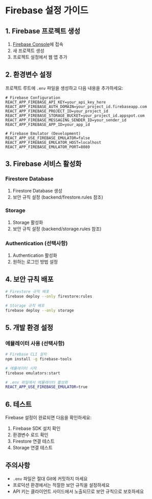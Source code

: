# Firebase 설정 가이드

## 1. Firebase 프로젝트 생성

1. [Firebase Console](https://console.firebase.google.com/)에 접속
2. 새 프로젝트 생성
3. 프로젝트 설정에서 웹 앱 추가

## 2. 환경변수 설정

프로젝트 루트에 `.env` 파일을 생성하고 다음 내용을 추가하세요:

```env
# Firebase Configuration
REACT_APP_FIREBASE_API_KEY=your_api_key_here
REACT_APP_FIREBASE_AUTH_DOMAIN=your_project_id.firebaseapp.com
REACT_APP_FIREBASE_PROJECT_ID=your_project_id
REACT_APP_FIREBASE_STORAGE_BUCKET=your_project_id.appspot.com
REACT_APP_FIREBASE_MESSAGING_SENDER_ID=your_sender_id
REACT_APP_FIREBASE_APP_ID=your_app_id

# Firebase Emulator (Development)
REACT_APP_USE_FIREBASE_EMULATOR=false
REACT_APP_FIREBASE_EMULATOR_HOST=localhost
REACT_APP_FIREBASE_EMULATOR_PORT=8080
```

## 3. Firebase 서비스 활성화

### Firestore Database
1. Firestore Database 생성
2. 보안 규칙 설정 (backend/firestore.rules 참조)

### Storage
1. Storage 활성화
2. 보안 규칙 설정 (backend/storage.rules 참조)

### Authentication (선택사항)
1. Authentication 활성화
2. 원하는 로그인 방법 설정

## 4. 보안 규칙 배포

```bash
# Firestore 규칙 배포
firebase deploy --only firestore:rules

# Storage 규칙 배포
firebase deploy --only storage
```

## 5. 개발 환경 설정

### 에뮬레이터 사용 (선택사항)
```bash
# Firebase CLI 설치
npm install -g firebase-tools

# 에뮬레이터 시작
firebase emulators:start

# .env 파일에서 에뮬레이터 활성화
REACT_APP_USE_FIREBASE_EMULATOR=true
```

## 6. 테스트

Firebase 설정이 완료되면 다음을 확인하세요:

1. Firebase SDK 설치 확인
2. 환경변수 로드 확인
3. Firestore 연결 테스트
4. Storage 연결 테스트

## 주의사항

- `.env` 파일은 절대 Git에 커밋하지 마세요
- 프로덕션 환경에서는 적절한 보안 규칙을 설정하세요
- API 키는 클라이언트 사이드에서 노출되므로 보안 규칙으로 보호하세요 